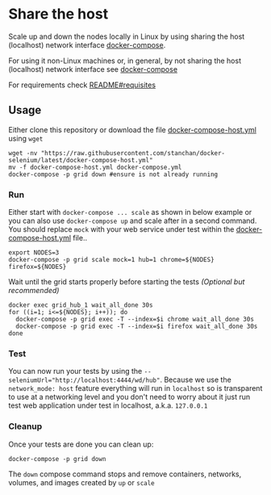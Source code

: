 # Share the host
Scale up and down the nodes locally in Linux by using sharing the host (localhost) network interface [docker-compose](https://docs.docker.com/compose/).

For using it non-Linux machines or, in general, by not sharing the host (localhost) network interface see [docker-compose](./docker-compose.md)

For requirements check [README#requisites](../README.md#requisites)

## Usage
Either clone this repository or download the file [docker-compose-host.yml][] using `wget`

    wget -nv "https://raw.githubusercontent.com/stanchan/docker-selenium/latest/docker-compose-host.yml"
    mv -f docker-compose-host.yml docker-compose.yml
    docker-compose -p grid down #ensure is not already running

### Run
Either start with `docker-compose ... scale` as shown in below example or you can also use `docker-compose up` and scale after in a second command.
You should replace `mock` with your web service under test within the [docker-compose-host.yml][] file..

    export NODES=3
    docker-compose -p grid scale mock=1 hub=1 chrome=${NODES} firefox=${NODES}

Wait until the grid starts properly before starting the tests _(Optional but recommended)_

    docker exec grid_hub_1 wait_all_done 30s
    for ((i=1; i<=${NODES}; i++)); do
      docker-compose -p grid exec -T --index=$i chrome wait_all_done 30s
      docker-compose -p grid exec -T --index=$i firefox wait_all_done 30s
    done

### Test
You can now run your tests by using the `--seleniumUrl="http://localhost:4444/wd/hub"`.
Because we use the `network_mode: host` feature everything will run in `localhost` so is transparent to use at a networking level and you don't need to worry about it just run test web application under test in localhost, a.k.a. `127.0.0.1`

### Cleanup
Once your tests are done you can clean up:

    docker-compose -p grid down

The `down` compose command stops and remove containers, networks, volumes, and images created by `up` or `scale`

[docker-compose-host.yml]: ../docker-compose-host.yml
